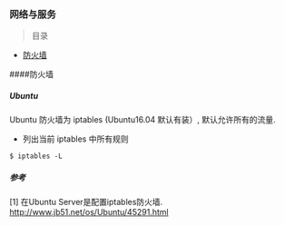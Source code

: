 ### 网络与服务

> 目录
* [防火墙](#防火墙)

####防火墙

##### Ubuntu

Ubuntu 防火墙为 iptables (Ubuntu16.04 默认有装）, 默认允许所有的流量.
* 列出当前 iptables 中所有规则
```
$ iptables -L
```

##### 参考
[1] 在Ubuntu Server是配置iptables防火墙. http://www.jb51.net/os/Ubuntu/45291.html
